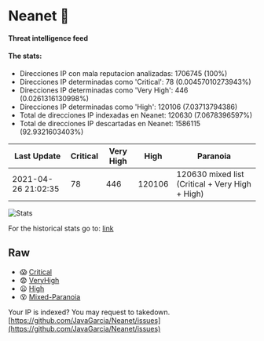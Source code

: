 # Neanet :hocho:
#### Threat intelligence feed
#### The stats:

- Direcciones IP con mala reputacion analizadas: 1706745 (100%)
- Direcciones IP determinadas como 'Critical':  78 (0.00457010273943%)
- Direcciones IP determinadas como 'Very High':  446 (0.0261316130998%)
- Direcciones IP determinadas como 'High':  120106 (7.03713794386)
- Total de direcciones IP indexadas en Neanet:  120630 (7.0678396597%)
- Total de direcciones IP descartadas en Neanet:  1586115 (92.9321603403%)

| Last Update | Critical | Very High | High | Paranoia |
| --- | --- | --- | --- | --- |
| 2021-04-26 21:02:35 | 78 | 446 | 120106 | 120630 mixed list (Critical + Very High + High)|

![Stats](https://docs.google.com/spreadsheets/d/e/2PACX-1vSnaNMIXVabIpDJjufMlzH7poXnshF3mgd8Is1g9ytUEzVsP5my4Trn8f-xkoLLQ38xpL3HtmUexLo6/pubchart?oid=501124687&format=image)

For the historical stats go to: [link](/stats.csv)
## Raw
- :scream: [Critical](https://raw.githubusercontent.com/JavaGarcia/Neanet/master/blacklists/neanet_critical.txt)
- :fearful: [VeryHigh](https://raw.githubusercontent.com/JavaGarcia/Neanet/master/blacklists/neanet_veryHigh.txtt)
- :frowning: [High](https://raw.githubusercontent.com/JavaGarcia/Neanet/master/blacklists/neanet_high.txt)
- :dizzy_face: [Mixed-Paranoia](https://raw.githubusercontent.com/JavaGarcia/Neanet/master/blacklists/neanet_all.txt)


Your IP is indexed? You may request to takedown. [https://github.com/JavaGarcia/Neanet/issues](https://github.com/JavaGarcia/Neanet/issues)






















































































































































































































































































































































































































































































































































































































































































































































































































































































































































































































































































































































































































































































































































































































































































































































































































































































































































































































































































































































































































































































































































































































































































































































































































































































































































































































































































































































































































































































































































































































































































































































































































































































































































































































































































































































































































































































































































































































































































































































































































































































































































































































































































































































































































































































































































































































































































































































































































































































































































































































































































































































































































































































































































































































































































































































































































































































































































































































































































































































































































































































































